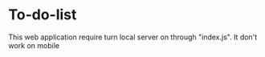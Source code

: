 # To-do-list
This web application require turn local server on through "index.js". It don't work on mobile 
